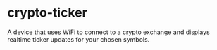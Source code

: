 # crypto-ticker
A device that uses WiFi to connect to a crypto exchange and displays realtime ticker updates for your chosen symbols.
